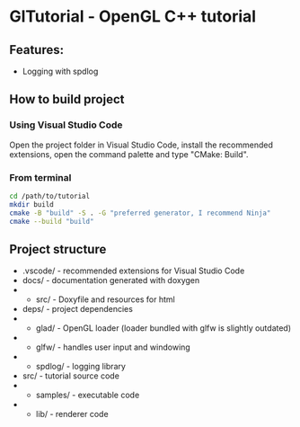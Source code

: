 # GlTutorial - OpenGL C++ tutorial

## Features:

* Logging with spdlog

## How to build project

### Using Visual Studio Code

Open the project folder in Visual Studio Code, install the recommended extensions, open the command palette and type "CMake: Build".

### From terminal

```bash
cd /path/to/tutorial
mkdir build
cmake -B "build" -S . -G "preferred generator, I recommend Ninja"
cmake --build "build"
```

## Project structure

* .vscode/ - recommended extensions for Visual Studio Code
* docs/ - documentation generated with doxygen
* * src/ - Doxyfile and resources for html
* deps/ - project dependencies
* * glad/ - OpenGL loader (loader bundled with glfw is slightly outdated)
* * glfw/ - handles user input and windowing
* * spdlog/ - logging library
* src/ - tutorial source code
* * samples/ - executable code
* * lib/ - renderer code

